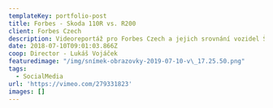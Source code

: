 ```yaml
---
templateKey: portfolio-post
title: Forbes - Skoda 110R vs. R200
client: Forbes Czech
description: Videoreportáž pro Forbes Czech a jejich srovnání vozidel Škoda 110R a R200.
date: 2018-07-10T09:01:03.866Z
coop: Director - Lukáš Vojáček
featuredimage: "/img/snímek-obrazovky-2019-07-10-v\_17.25.50.png"
tags:
  - SocialMedia
url: 'https://vimeo.com/279331823'
images: []
---
```


